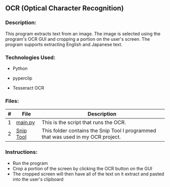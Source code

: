 ## OCR (Optical Character Recognition)

### Description:
This program extracts text from an image. The image is selected using the program's OCR GUI and cropping a portion on the user's screen. The program supports extracting English and Japanese text.

### Technologies Used:
- Python

- pyperclip

- Tesseract OCR

### Files:
|   #   | File            | Description                                        |
| :---: | --------------- | -------------------------------------------------- |
|   1   | [main.py](https://github.com/jtsui23-code/Projects/blob/main/Projects/ocr/main.py)        | This is the script that runs the OCR.      |
|   2   | [Snip Tool](https://github.com/jtsui23-code/OCR/tree/main/Snip%20Tool)        | This folder contains the Snip Tool I programmed that was used in my OCR project.     |



### Instructions:

- Run the program
- Crop a portion of the screen by clicking the OCR button on the GUI
- The cropped screen will then have all of the text on it extract and pasted into the user's clipboard
  

